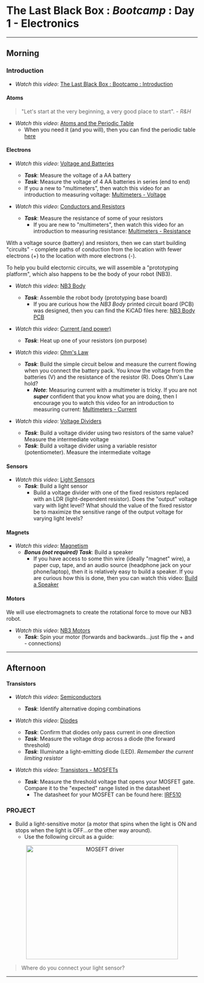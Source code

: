 # The Last Black Box : *Bootcamp* : Day 1 - Electronics

----------
## Morning

### Introduction

- *Watch this video*: [The Last Black Box : Bootcamp : Introduction](https://vimeo.com/843482137)

#### Atoms

> "Let's start at the very beginning, a very good place to start". - *R&H*

- *Watch this video*: [Atoms and the Periodic Table](https://vimeo.com/XXXXXXXXX)
  - When you need it (and you will), then you can find the periodic table [here](../../../boxes/atoms/card/periodic_table.png)

#### Electrons

- *Watch this video*: [Voltage and Batteries](https://vimeo.com/XXXXXXXXX)
  - ***Task***: Measure the voltage of a AA battery
  - ***Task***: Measure the voltage of 4 AA batteries in series (end to end)
  - If you a new to "multimeters", then watch this video for an introduction to measuring voltage: [Multimeters - Voltage](https://vimeo.com/XXXXXXXXX)

- *Watch this video*: [Conductors and Resistors](https://vimeo.com/XXXXXXXXX)
  - ***Task***: Measure the resistance of some of your resistors
    - If you are new to "multimeters", then watch this video for an introduction to measuring resistance: [Multimeters - Resistance](https://vimeo.com/XXXXXXXXX)

With a voltage source (battery) and resistors, then we can start building "circuits" - complete paths of conduction from the location with fewer electrons (+) to the location with more electrons (-).

To help you build electornic circuits, we will assemble a "prototyping platform", which also happens to be the body of your robot (NB3).

- *Watch this video*: [NB3 Body](https://vimeo.com/843622939)
  - ***Task***: Assemble the robot body (prototyping base board)
    - If you are curious how the *NB3 Body* printed circuit board (PCB) was designed, then you can find the KiCAD files here: [NB3 Body PCB](../../../boxes/electrons/NB3_body)

- *Watch this video*: [Current (and power)](https://vimeo.com/XXXXXXXXX)
  - ***Task***: Heat up one of your resistors (on purpose)

- *Watch this video*: [Ohm's Law](https://vimeo.com/XXXXXXXXX)
  - ***Task***: Build the simple circuit below and measure the current flowing when you connect the battery pack. You know the voltage from the batteries (V) and the resistance of the resistor (R). Does Ohm's Law hold?
    - ***Note***: Measuring current with a multimeter is tricky. If you are not ***super*** confident that you know what you are doing, then I encourage you to watch this video for an introduction to measuring current: [Multimeters - Current](https://vimeo.com/XXXXXXXXX)

- *Watch this video*: [Voltage Dividers](https://vimeo.com/XXXXXXXXX)
  - ***Task***: Build a voltage divider using two resistors of the same value? Measure the intermediate voltage
  - ***Task***: Build a voltage divider using a variable resistor (potentiometer). Measure the intermediate voltage

#### Sensors

- *Watch this video*: [Light Sensors](https://vimeo.com/XXXXXXXXX)
  - ***Task***: Build a light sensor
    - Build a voltage divider with one of the fixed resistors replaced with an LDR (light-dependent resistor). Does the "output" voltage vary with light level? What should the value of the fixed resistor be to maximize the sensitive range of the output voltage for varying light levels?

#### Magnets

- *Watch this video*: [Magnetism](https://vimeo.com/XXXXXXXXX)
  - ***Bonus (not required) Task***: Build a speaker
    - If you have access to some thin wire (ideally "magnet" wire), a paper cup, tape, and an audio source (headphone jack on your phone/laptop), then it is relatively easy to build a speaker. If you are curious how this is done, then you can watch this video: [Build a Speaker](https://vimeo.com/XXXXXXXXX)

#### Motors

We will use electromagnets to create the rotational force to move our NB3 robot. 

- *Watch this video*: [NB3 Motors](https://vimeo.com/843634014)
  - ***Task***: Spin your motor (forwards and backwards...just flip the + and - connections)

------------
## Afternoon

#### Transistors

- *Watch this video*: [Semiconductors](https://vimeo.com/XXXXXXXXX)
  - ***Task***: Identify alternative doping combinations

- *Watch this video*: [Diodes](https://vimeo.com/XXXXXXXXX)
  - ***Task***: Confirm that diodes only pass current in one direction
  - ***Task***: Measure the voltage drop across a diode (the forward threshold)
  - ***Task***: Illuminate a light-emitting diode (LED). *Remember the current limiting resistor*

- *Watch this video*: [Transistors - MOSFETs](https://vimeo.com/XXXXXXXXX)
  - ***Task***: Measure the threshold voltage that opens your MOSFET gate. Compare it to the "expected" range listed in the datasheet
    - The datasheet for your MOSFET can be found here: [IRF510](../../../boxes/transistors/_data/datasheets/IRF510.pdf)

### PROJECT
- Build a light-sensitive motor (a motor that spins when the light is ON and stops when the light is OFF...or the other way around).
  - Use the following circuit as a guide:
<p align="center">
<img src="../../../boxes/transistors/_data/images/MOSFET_motor_driver.png" alt="MOSEFT driver" width="400" height="300">
</p>

> Where do you connect your light sensor?

----
